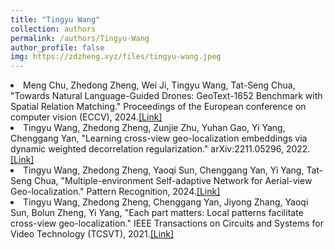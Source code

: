 ```yaml
---
title: "Tingyu Wang"
collection: authors
permalink: /authors/Tingyu-Wang
author_profile: false
img: https://zdzheng.xyz/files/tingyu-wang.jpeg
---
```

 <li> Meng Chu,  Zhedong Zheng,  Wei Ji,  Tingyu Wang,  Tat-Seng Chua, &quot;Towards Natural Language-Guided Drones: GeoText-1652 Benchmark with Spatial Relation Matching.&quot; Proceedings of the European conference on computer vision (ECCV), 2024.<a href='https://zdzheng.xyz/publication/Towards-2024'>[Link]</a> </li>
 <li> Tingyu Wang,  Zhedong Zheng,  Zunjie Zhu,  Yuhan Gao,  Yi Yang,  Chenggang Yan, &quot;Learning cross-view geo-localization embeddings via dynamic weighted decorrelation regularization.&quot; arXiv:2211.05296, 2022.<a href='https://zdzheng.xyz/publication/Learning2022'>[Link]</a> </li>
 <li> Tingyu Wang,  Zhedong Zheng,  Yaoqi Sun,  Chenggang Yan,  Yi Yang,  Tat-Seng Chua, &quot;Multiple-environment Self-adaptive Network for Aerial-view Geo-localization.&quot; Pattern Recognition, 2024.<a href='https://zdzheng.xyz/publication/Multiple2024'>[Link]</a> </li>
 <li> Tingyu Wang,  Zhedong Zheng,  Chenggang Yan,  Jiyong Zhang,  Yaoqi Sun,  Bolun Zheng,  Yi Yang, &quot;Each part matters: Local patterns facilitate cross-view geo-localization.&quot; IEEE Transactions on Circuits and Systems for Video Technology (TCSVT), 2021.<a href='https://zdzheng.xyz/publication/Each-par2021'>[Link]</a> </li>